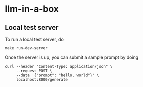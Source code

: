 # llm-in-a-box

## Local test server

To run a local test server, do

```
make run-dev-server
```

Once the server is up, you can submit a sample prompt by doing

```
curl --header "Content-Type: application/json" \
     --request POST \
     --data '{"prompt": "hello, world"}' \
     localhost:8000/generate
```